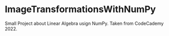 # ImageTransformationsWithNumPy
Small Project about Linear Algebra usign NumPy. Taken from CodeCademy 2022.
